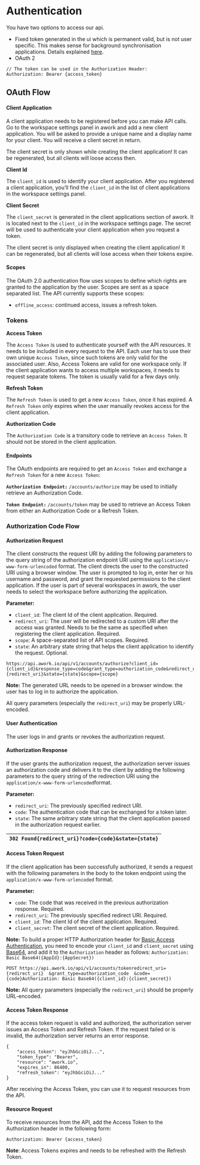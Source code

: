 # Authentication

You have two options to access our api. 

* Fixed token generated in the ui which is permanent valid, but is not user specific. This makes sense for background synchronisation applications. Details explained [here](https://support.awork.io/en/articles/5415664-client-applications-and-api-keys).
* OAuth 2

```aspnet
// The token can be used in the Authorization Header:
Authorization: Bearer {access_token}
```

## OAuth Flow

#### Client Application <a id="Authentication-ClientApplication"></a>

A client application needs to be registered before you can make API calls. Go to the workspace settings panel in awork and add a new client application. You will be asked to provide a unique name and a display name for your client. You will receive a client secret in return.

The client secret is only shown while creating the client application! It can be regenerated, but all clients will loose access then.

**Client Id**

The `client_id` is used to identify your client application. After you registered a client application, you’ll find the `client_id` in the list of client applications in the workspace settings panel.

**Client Secret**

The `client_secret` is generated in the client applications section of awork. It is located next to the `client_id` in the workspace settings page. The secret will be used to authenticate your client application when you request a token.

The client secret is only displayed when creating the client application! It can be regenerated, but all clients will lose access when their tokens expire.

#### Scopes <a id="Authentication-Scopes"></a>

The OAuth 2.0 authentication flow uses scopes to define which rights are granted to the application by the user. Scopes are sent as a space separated list. The API currently supports these scopes:

* `offline_access`: continued access, issues a refresh token.

### Tokens

**Access Token**

The `Access Token` is used to authenticate yourself with the API resources. It needs to be included in every request to the API. Each user has to use their own unique `Access Token`, since such tokens are only valid for the associated user. Also, Access Tokens are valid for one workspace only. If the client application wants to access multiple workspaces, it needs to request separate tokens. The token is usually valid for a few days only.

**Refresh Token**

The `Refresh Token` is used to get a new `Access Token`, once it has expired. A `Refresh Token` only expires when the user manually revokes access for the client application.

**Authorization Code**

The `Authorization Code` is a transitory code to retrieve an `Access Token`. It should not be stored in the client application.

#### Endpoints <a id="Authentication-Endpoints"></a>

The OAuth endpoints are required to get an `Access Token` and exchange a `Refresh Token` for a new `Access Token`:

**`Authorization Endpoint:`** `/accounts/authorize` may be used to initially retrieve an Authorization Code.

**`Token Endpoint:`** `/accounts/token` may be used to retrieve an Access Token from either an Authorization Code or a Refresh Token.

### Authorization Code Flow <a id="Authentication-AuthorizationCodeFlow"></a>

#### Authorization Request <a id="Authentication-AuthorizationRequest"></a>

The client constructs the request URI by adding the following parameters to the query string of the authorization endpoint URI using the `application/x-www-form-urlencoded` format. The client directs the user to the constructed URI using a browser window. The user is prompted to log in, enter her or his username and password, and grant the requested permissions to the client application. If the user is part of several workspaces in awork, the user needs to select the workspace before authorizing the application.

**Parameter:**

* `client_id`: The client Id of the client application. Required.
* `redirect_uri`: The user will be redirected to a custom URI after the access was granted. Needs to be the same as specified when registering the client application. Required.
* `scope`: A space-separated list of API scopes. Required.
* `state`: An arbitrary state string that helps the client application to identify the request. Optional.

```text
https://api.awork.io/api/v1/accounts/authorize?client_id={client_id}&response_type=code&grant_type=authorization_code&redirect_uri={redirect_uri}&state={state}&scope={scope}
```

**Note:** The generated URL needs to be opened in a browser window. the user has to log in to authorize the application.

All query parameters \(especially the `redirect_uri`\) may be properly URL-encoded.

#### User Authentication <a id="Authentication-UserAuthentication"></a>

The user logs in and grants or revokes the authorization request.

#### Authorization Response <a id="Authentication-AuthorizationResponse"></a>

If the user grants the authorization request, the authorization server issues an authorization code and delivers it to the client by adding the following parameters to the query string of the redirection URI using the `application/x-www-form-urlencoded`format.

**Parameter:**

* `redirect_uri`: The previously specified redirect URI.
* `code`: The authentication code that can be exchanged for a token later.
* `state`: The same arbitrary state string that the client application passed in the authorization request earlier.

| `302 Found{redirect_uri}?code={code}&state={state}` |
| :--- |


#### Access Token Request <a id="Authentication-AccessTokenRequest"></a>

If the client application has been successfully authorized, it sends a request with the following parameters in the body to the token endpoint using the `application/x-www-form-urlencoded` format.

**Parameter:**

* `code`: The code that was received in the previous authorization response. Required.
* `redirect_uri`: The previously specified redirect URI. Required.
* `client_id`: The client Id of the client application. Required.
* `client_secret`: The client secret of the client application. Required.

**Note:** To build a proper HTTP Authorization header for [Basic Access Authentication](https://en.wikipedia.org/wiki/Basic_access_authentication), you need to encode your `client_id` and `client_secret` using [Base64](https://en.wikipedia.org/wiki/Base64), and add it to the `Authorization` header as follows: `Authorization: Basic Base64({AppId}:{AppSecret})`

```text
POST https://api.awork.io/api/v1/accounts/tokenredirect_uri={redirect_uri}  &grant_type=authorization_code  &code={code}Authorization: Basic Base64({client_id}:{client_secret})
```

**Note:** All query parameters \(especially the `redirect_uri`\) should be properly URL-encoded.

#### Access Token Response <a id="Authentication-AccessTokenResponse"></a>

If the access token request is valid and authorized, the authorization server issues an Access Token and Refresh Token. If the request failed or is invalid, the authorization server returns an error response.

```text
{
    "access_token": "eyJhbGciOiJ...",
    "token_type": "Bearer",
    "resource": "awork.io",
    "expires_in": 86400,
    "refresh_token": "eyJhbGciOiJ..."
}
```

After receiving the Access Token, you can use it to request resources from the API.

#### Resource Request <a id="Authentication-ResourceRequest"></a>

To receive resources from the API, add the Access Token to the Authorization header in the following form:

```text
Authorization: Bearer {access_token}
```

**Note**: Access Tokens expires and needs to be refreshed with the Refresh Token.

